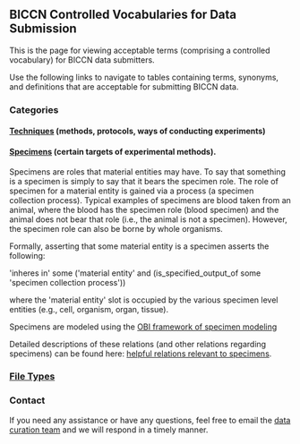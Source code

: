 ## BICCN Controlled Vocabularies for Data Submission

This is the page for viewing acceptable terms (comprising a controlled vocabulary) for BICCN data submitters.

Use the following links to navigate to tables containing terms, synonyms, and definitions that are acceptable for submitting BICCN data.

### Categories

#### [Techniques](https://docs.google.com/spreadsheets/d/1C5Ok_5GOROCVHESazgqRYi72QMqaJFvc1nuUGnCqGro/edit?usp=sharing) (methods, protocols, ways of conducting experiments)

#### [Specimens](https://docs.google.com/spreadsheets/d/1pB0upuCYl2JFvNYHIuo7qSsZtKqMByd8LoskFmFPV6I/edit?usp=sharing) (certain targets of experimental methods).

Specimens are roles that material entities may have. To say that something is a specimen is simply to say that it bears the specimen role. The role of specimen for a material entity is gained via a process (a specimen collection process). Typical examples of specimens are blood taken from an animal, where the blood has the specimen role (blood specimen) and the animal does not bear that role (i.e., the animal is not a specimen). However, the specimen role can also be borne by whole organisms. 

Formally, asserting that some material entity is a specimen asserts the following:

  'inheres in' some ('material entity' and (is_specified_output_of some 'specimen collection process'))
  
where the 'material entity' slot is occupied by the various specimen level entities (e.g., cell, organism, organ, tissue). 

Specimens are modeled using the [OBI framework of specimen modeling](https://user-images.githubusercontent.com/67486986/132926068-ed64efe0-61f1-468a-a2ae-e0a9db499f23.png)

Detailed descriptions of these relations (and other relations regarding specimens) can be found here: [helpful relations relevant to specimens](https://docs.google.com/spreadsheets/d/1pB0upuCYl2JFvNYHIuo7qSsZtKqMByd8LoskFmFPV6I/edit?usp=sharing).

### [File Types](https://docs.google.com/spreadsheets/d/1E8RYBaveFaTMgAv3j_Ut4mdLFnm5rmGLXCzDwpLvNk0/edit?usp=sharing)

### Contact

If you need any assistance or have any questions, feel free to email the [data curation team](data.curation@alleninstitute.org) and we will respond in a timely manner.
